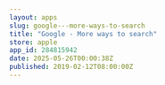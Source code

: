 ```yaml
---
layout: apps
slug: google---more-ways-to-search
title: "Google - More ways to search"
store: apple
app_id: 284815942
date: 2025-05-26T00:00:38Z
published: 2019-02-12T08:00:00Z
---
```

